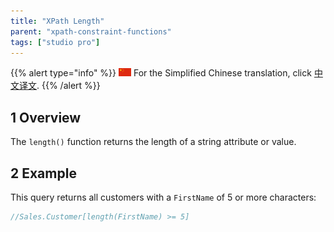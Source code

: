```yaml
---
title: "XPath Length"
parent: "xpath-constraint-functions"
tags: ["studio pro"]
---
```


{{% alert type="info" %}}
<img src="attachments/chinese-translation/china.png" style="display: inline-block; margin: 0" /> For the Simplified Chinese translation, click [中文译文](https://cdn.mendix.tencent-cloud.com/documentation/xpath-length.pdf).
{{% /alert %}}

## 1 Overview

The `length()` function returns the length of a string attribute or value.

## 2 Example

This query returns all customers with a `FirstName` of 5 or more characters:

```java
//Sales.Customer[length(FirstName) >= 5]
```
